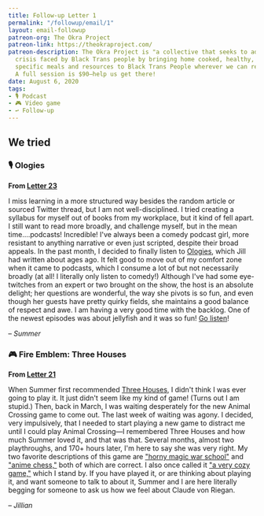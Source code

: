 ```yaml
---
title: Follow-up Letter 1
permalink: "/followup/email/1"
layout: email-followup
patreon-org: The Okra Project
patreon-link: https://theokraproject.com/
patreon-description: The Okra Project is "a collective that seeks to address the global
  crisis faced by Black Trans people by bringing home cooked, healthy, and culturally
  specific meals and resources to Black Trans People wherever we can reach them."
  A full session is $90—help us get there!
date: August 6, 2020
tags: 
- 🎙️ Podcast
- 🎮 Video game
- ↩️ Follow-up
---
```


## We tried

### 🎙️ Ologies

**From [Letter 23](https://letterstosummer.com/23)**

I miss learning in a more structured way besides the random article or sourced Twitter thread, but I am not well-disciplined. I tried creating a syllabus for myself out of books from my workplace, but it kind of fell apart. I still want to read more broadly, and challenge myself, but in the mean time....podcasts! Incredible! I've always been a comedy podcast girl, more resistant to anything narrative or even just scripted, despite their broad appeals. In the past month, I decided to finally listen to [Ologies](https://www.alieward.com/ologies), which Jill had written about ages ago. It felt good to move out of my comfort zone when it came to podcasts, which I consume a lot of but not necessarily broadly (at all! I literally only listen to comedy!) Although I've had some eye-twitches from an expert or two brought on the show, the host is an absolute delight; her questions are wonderful, the way she pivots is so fun, and even though her guests have pretty quirky fields, she maintains a good balance of respect and awe. I am having a very good time with the backlog. One of the newest episodes was about jellyfish and it was so fun! [Go listen](https://www.alieward.com/ologies/toxinology)!

– *Summer*

### 🎮 Fire Emblem: Three Houses

**From [Letter 21](https://letterstosummer.com/21)**

When Summer first recommended [Three Houses](https://fireemblem.nintendo.com/three-houses/), I didn't think I was ever going to play it. It just didn't seem like my kind of game! (Turns out I am stupid.) Then, back in March, I was waiting desperately for the new Animal Crossing game to come out. The last week of waiting was agony. I decided, very impulsively, that I needed to start playing a new game to distract me until I could play Animal Crossing—I remembered Three Houses and how much Summer loved it, and that was that. Several months, almost two playthroughs, and 170+ hours later, I'm here to say she was very right. My two favorite descriptions of this game are ["horny magic war school"](https://www.polygon.com/2020/4/7/21209475/fire-emblem-three-houses) and ["anime chess,"](https://letterstosummer.com/21) both of which are correct. I also once called it ["a very cozy game,"](https://twitter.com/jilliangmeehan/status/1284168836397371392?s=12) which I stand by. If you have played it, or are thinking about playing it, and want someone to talk to about it, Summer and I are here literally begging for someone to ask us how we feel about Claude von Riegan.

– *Jillian*
